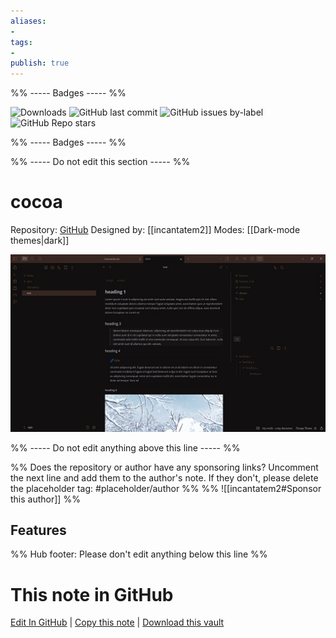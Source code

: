 ```yaml
---
aliases:
- 
tags: 
- 
publish: true
---
```


%% ----- Badges ----- %%

![Downloads](https://img.shields.io/badge/downloads-86-573E7A?style=for-the-badge&logo=)
![GitHub last commit](https://img.shields.io/github/last-commit/incantatem2/Obsidian-cocoa?color=573E7A&label=last%20update&logo=github&style=for-the-badge)
![GitHub issues by-label](https://img.shields.io/github/issues/incantatem2/Obsidian-cocoa/help%20wanted?color=573E7A&logo=github&style=for-the-badge) 
![GitHub Repo stars](https://img.shields.io/github/stars/incantatem2/Obsidian-cocoa?color=573E7A&logo=github&style=for-the-badge)

%% ----- Badges ----- %%

%% ----- Do not edit this section ----- %%

# cocoa

Repository: [GitHub](https://github.com/incantatem2/Obsidian-cocoa)
Designed by: [[incantatem2]]
Modes: [[Dark-mode themes|dark]]



![screenshot](https://github.com/incantatem2/Obsidian-cocoa/raw/HEAD/images/cocoa-thumbnail.jpg)

%% ----- Do not edit anything above this line ----- %% 

%% Does the repository or author have any sponsoring links? Uncomment the next line and add them to the author's note. If they don't, please delete the placeholder tag: #placeholder/author %%
%% ![[incantatem2#Sponsor this author]] %%


## Features



%% Hub footer: Please don't edit anything below this line %%

# This note in GitHub

<span class="git-footer">[Edit In GitHub](https://github.dev/obsidian-community/obsidian-hub/blob/main/02%20-%20Community%20Expansions/02.05%20All%20Community%20Expansions/Themes/cocoa.md "git-hub-edit-note") | [Copy this note](https://raw.githubusercontent.com/obsidian-community/obsidian-hub/main/02%20-%20Community%20Expansions/02.05%20All%20Community%20Expansions/Themes/cocoa.md "git-hub-copy-note") | [Download this vault](https://github.com/obsidian-community/obsidian-hub/archive/refs/heads/main.zip "git-hub-download-vault") </span>
